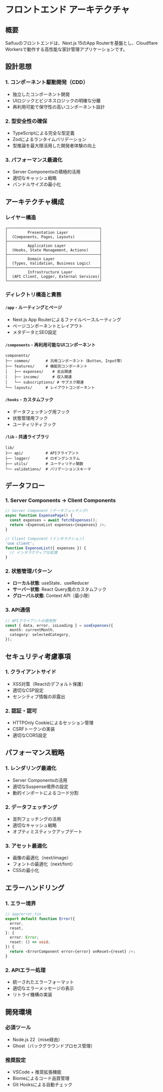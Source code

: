 # フロントエンド アーキテクチャ

## 概要

Saifuuのフロントエンドは、Next.js 15のApp Routerを基盤とし、Cloudflare Workersで動作する高性能な家計管理アプリケーションです。

## 設計思想

### 1. コンポーネント駆動開発（CDD）
- 独立したコンポーネント開発
- UIロジックとビジネスロジックの明確な分離
- 再利用可能で保守性の高いコンポーネント設計

### 2. 型安全性の確保
- TypeScriptによる完全な型定義
- Zodによるランタイムバリデーション
- 型推論を最大限活用した開発者体験の向上

### 3. パフォーマンス最適化
- Server Componentsの積極的活用
- 適切なキャッシュ戦略
- バンドルサイズの最小化

## アーキテクチャ構成

### レイヤー構造

```
┌─────────────────────────────────────────┐
│         Presentation Layer              │
│  (Components, Pages, Layouts)           │
├─────────────────────────────────────────┤
│         Application Layer               │
│  (Hooks, State Management, Actions)     │
├─────────────────────────────────────────┤
│         Domain Layer                    │
│  (Types, Validation, Business Logic)    │
├─────────────────────────────────────────┤
│         Infrastructure Layer            │
│  (API Client, Logger, External Services)│
└─────────────────────────────────────────┘
```

### ディレクトリ構造と責務

#### `/app` - ルーティングとページ
- Next.js App Routerによるファイルベースルーティング
- ページコンポーネントとレイアウト
- メタデータとSEO設定

#### `/components` - 再利用可能なUIコンポーネント
```
components/
├── common/       # 汎用コンポーネント（Button, Input等）
├── features/     # 機能別コンポーネント
│   ├── expenses/    # 支出関連
│   ├── income/      # 収入関連
│   └── subscriptions/ # サブスク関連
└── layouts/      # レイアウトコンポーネント
```

#### `/hooks` - カスタムフック
- データフェッチング用フック
- 状態管理用フック
- ユーティリティフック

#### `/lib` - 共通ライブラリ
```
lib/
├── api/          # APIクライアント
├── logger/       # ロギングシステム
├── utils/        # ユーティリティ関数
└── validations/  # バリデーションスキーマ
```

## データフロー

### 1. Server Components → Client Components
```typescript
// Server Component (データフェッチング)
async function ExpensePage() {
  const expenses = await fetchExpenses();
  return <ExpenseList expenses={expenses} />;
}

// Client Component (インタラクション)
'use client';
function ExpenseList({ expenses }) {
  // インタラクティブな処理
}
```

### 2. 状態管理パターン
- **ローカル状態**: useState、useReducer
- **サーバー状態**: React Query風のカスタムフック
- **グローバル状態**: Context API（最小限）

### 3. API通信
```typescript
// APIクライアントの使用例
const { data, error, isLoading } = useExpenses({
  month: currentMonth,
  category: selectedCategory,
});
```

## セキュリティ考慮事項

### 1. クライアントサイド
- XSS対策（Reactのデフォルト保護）
- 適切なCSP設定
- センシティブ情報の非露出

### 2. 認証・認可
- HTTPOnly Cookieによるセッション管理
- CSRFトークンの実装
- 適切なCORS設定

## パフォーマンス戦略

### 1. レンダリング最適化
- Server Componentsの活用
- 適切なSuspense境界の設定
- 動的インポートによるコード分割

### 2. データフェッチング
- 並列フェッチングの活用
- 適切なキャッシュ戦略
- オプティミスティックアップデート

### 3. アセット最適化
- 画像の最適化（next/image）
- フォントの最適化（next/font）
- CSSの最小化

## エラーハンドリング

### 1. エラー境界
```typescript
// app/error.tsx
export default function Error({
  error,
  reset,
}: {
  error: Error;
  reset: () => void;
}) {
  return <ErrorComponent error={error} onReset={reset} />;
}
```

### 2. APIエラー処理
- 統一されたエラーフォーマット
- 適切なエラーメッセージの表示
- リトライ機構の実装

## 開発環境

### 必須ツール
- Node.js 22（mise経由）
- Ghost（バックグラウンドプロセス管理）

### 推奨設定
- VSCode + 推奨拡張機能
- Biomeによるコード品質管理
- Git Hooksによる自動チェック
